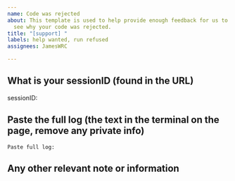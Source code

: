 ```yaml
---
name: Code was rejected
about: This template is used to help provide enough feedback for us to help you to
  see why your code was rejected.
title: "[support] "
labels: help wanted, run refused
assignees: JamesWRC

---
```


## What is your sessionID (found in the URL)
sessionID:

## Paste the full log (the text in the terminal on the page, remove any private info)
```
Paste full log: 
```

## Any other relevant note or information
